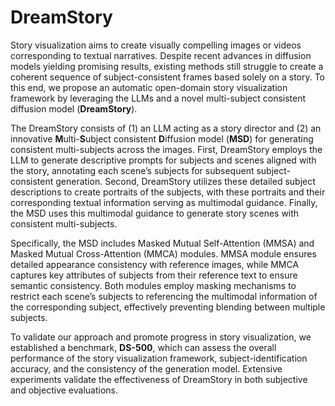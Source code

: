 # DreamStory

Story visualization aims to create visually compelling images or videos corresponding to textual narratives. Despite recent advances in diffusion models yielding promising results, existing methods still struggle to create a coherent sequence of subject-consistent frames based solely on a story. To this end, we propose an automatic open-domain story visualization framework by leveraging the LLMs and a novel multi-subject consistent diffusion model (**DreamStory**).

The DreamStory consists of (1) an LLM acting as a story director and (2) an innovative **M**ulti-**S**ubject consistent **D**iffusion model (**MSD**) for generating consistent multi-subjects across the images. First, DreamStory employs the LLM to generate descriptive prompts for subjects and scenes aligned with the story, annotating each scene’s subjects for subsequent subject-consistent generation. Second, DreamStory utilizes these detailed subject descriptions to create portraits of the subjects, with these portraits and their corresponding textual information serving as multimodal guidance. Finally, the MSD uses this multimodal guidance to generate story scenes with consistent multi-subjects.

Specifically, the MSD includes Masked Mutual Self-Attention (MMSA) and Masked Mutual Cross-Attention (MMCA) modules. MMSA module ensures detailed appearance consistency with reference images, while MMCA captures key attributes of subjects from their reference text to ensure semantic consistency. Both modules employ masking mechanisms to restrict each scene’s subjects to referencing the multimodal information of the corresponding subject, effectively preventing blending between multiple subjects.

To validate our approach and promote progress in story visualization, we established a benchmark, **DS-500**, which can assess the overall performance of the story visualization framework, subject-identification accuracy, and the consistency of the generation model. Extensive experiments validate the effectiveness of DreamStory in both subjective and objective evaluations.
